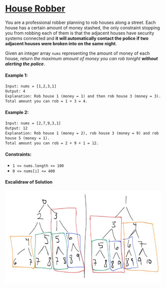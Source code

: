 # [House Robber](https://leetcode.com/explore/interview/card/top-interview-questions-easy/97/dynamic-programming/576/)
You are a professional robber planning to rob houses along a street. Each house has a certain amount of money stashed, the only constraint stopping you from robbing each of them is that the adjacent houses have security systems connected and **it will automatically contact the police if two adjacent houses were broken into on the same night**.  
  
Given an integer array `nums` representing the amount of money of each house, return *the maximum amount of money you can rob tonight **without alerting the police***.

#### Example 1:
```
Input: nums = [1,2,3,1]
Output: 4
Explanation: Rob house 1 (money = 1) and then rob house 3 (money = 3).
Total amount you can rob = 1 + 3 = 4.
```

#### Example 2:
```
Input: nums = [2,7,9,3,1]
Output: 12
Explanation: Rob house 1 (money = 2), rob house 3 (money = 9) and rob house 5 (money = 1).
Total amount you can rob = 2 + 9 + 1 = 12.
```

#### Constraints:
- `1 <= nums.length <= 100`
- `0 <= nums[i] <= 400`

#### Excalidraw of Solution

<img src="images/excalidraw.png" width="600" height="300">